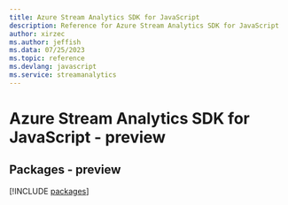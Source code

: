 ```yaml
---
title: Azure Stream Analytics SDK for JavaScript
description: Reference for Azure Stream Analytics SDK for JavaScript
author: xirzec
ms.author: jeffish
ms.data: 07/25/2023
ms.topic: reference
ms.devlang: javascript
ms.service: streamanalytics
---
```

# Azure Stream Analytics SDK for JavaScript - preview
## Packages - preview
[!INCLUDE [packages](stream-analytics-index.md)]